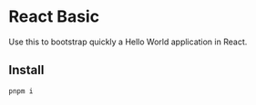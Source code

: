 # React Basic
Use this to bootstrap quickly a Hello World application in React.

## Install
```bash
pnpm i
```